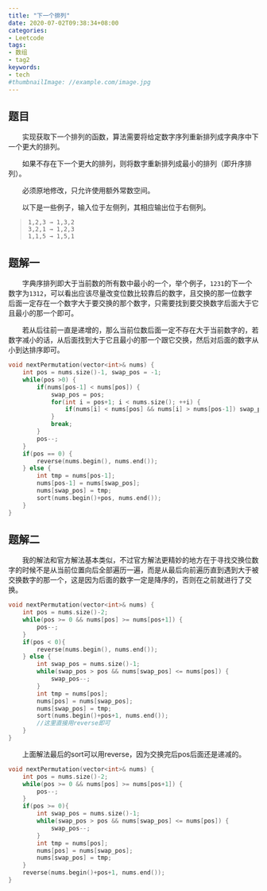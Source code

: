 ```yaml
---
title: "下一个排列"
date: 2020-07-02T09:38:34+08:00
categories:
- Leetcode
tags:
- 数组
- tag2
keywords:
- tech
#thumbnailImage: //example.com/image.jpg
---
```


<!--more-->
## 题目
　　实现获取下一个排列的函数，算法需要将给定数字序列重新排列成字典序中下一个更大的排列。

　　如果不存在下一个更大的排列，则将数字重新排列成最小的排列（即升序排列）。

　　必须原地修改，只允许使用额外常数空间。

　　以下是一些例子，输入位于左侧列，其相应输出位于右侧列。

> `1,2,3 → 1,3,2`  
> `3,2,1 → 1,2,3`  
> `1,1,5 → 1,5,1`

## 题解一
　　字典序排列即大于当前数的所有数中最小的一个，举个例子，`1231`的下一个数字为`1312`，可以看出应该尽量改变位数比较靠后的数字，且交换的那一位数字后面一定存在一个数字大于要交换的那个数字，只需要找到要交换数字后面大于它且最小的那一个即可。

　　若从后往前一直是递增的，那么当前位数后面一定不存在大于当前数字的，若数字减小的话，从后面找到大于它且最小的那一个跟它交换，然后对后面的数字从小到达排序即可。

```cpp
void nextPermutation(vector<int>& nums) {
    int pos = nums.size()-1, swap_pos = -1;
    while(pos >0) {
        if(nums[pos-1] < nums[pos]) {
            swap_pos = pos;
            for(int i = pos+1; i < nums.size(); ++i) {
                if(nums[i] < nums[pos] && nums[i] > nums[pos-1]) swap_pos = i; //还要判断是否大于nums[pos-1]
            }
            break;
        }
        pos--;
    }
    if(pos == 0) {
        reverse(nums.begin(), nums.end());
    } else {
        int tmp = nums[pos-1];
        nums[pos-1] = nums[swap_pos];
        nums[swap_pos] = tmp;
        sort(nums.begin()+pos, nums.end());
    }
}
```

## 题解二
　　我的解法和官方解法基本类似，不过官方解法更精妙的地方在于寻找交换位数字的时候不是从当前位置向后全部遍历一遍，而是从最后向前遍历直到遇到大于被交换数字的那一个，这是因为后面的数字一定是降序的，否则在之前就进行了交换。

```cpp
void nextPermutation(vector<int>& nums) {
    int pos = nums.size()-2;
    while(pos >= 0 && nums[pos] >= nums[pos+1]) {
        pos--;
    }
    if(pos < 0){
        reverse(nums.begin(), nums.end());
    } else {
        int swap_pos = nums.size()-1;
        while(swap_pos > pos && nums[swap_pos] <= nums[pos]) {
            swap_pos--;
        }
        int tmp = nums[pos];
        nums[pos] = nums[swap_pos];
        nums[swap_pos] = tmp;
        sort(nums.begin()+pos+1, nums.end());
        //这里直接用reverse即可
    }
}
```

　　上面解法最后的sort可以用reverse，因为交换完后pos后面还是递减的。
```cpp
void nextPermutation(vector<int>& nums) {
    int pos = nums.size()-2;
    while(pos >= 0 && nums[pos] >= nums[pos+1]) {
        pos--;
    }
    if(pos >= 0){
        int swap_pos = nums.size()-1;
        while(swap_pos > pos && nums[swap_pos] <= nums[pos]) {
            swap_pos--;
        }
        int tmp = nums[pos];
        nums[pos] = nums[swap_pos];
        nums[swap_pos] = tmp;
    }
    reverse(nums.begin()+pos+1, nums.end());
}
```